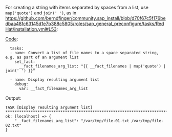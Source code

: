 For creating a string with items separated by spaces from a list, use `map('quote')` and `join(' ')`, as in https://github.com/berndfinger/community.sap_install/blob/d70f67c5f176bedbaa48fc63145d1e7b388c5805/roles/sap_general_preconfigure/tasks/RedHat/installation.yml#L53:

[Code](https://github.com/berndfinger/ansible-data-type-conversion/blob/main/sample-code/create-space-separated-string-of-items-from-list.yml):
```
  tasks:
  - name: Convert a list of file names to a space separated string, e.g. as part of an argument list
    set_fact:
      __fact_filenames_arg_list: "{{ __fact_filenames | map('quote') | join(' ') }}"

  - name: Display resulting argument list
    debug:
      var: __fact_filenames_arg_list
```

Output:
```
TASK [Display resulting argument list] *****************************************************************************************************
ok: [localhost] => {
    "__fact_filenames_arg_list": "/var/tmp/file-01.txt /var/tmp/file-02.txt"
}
```
